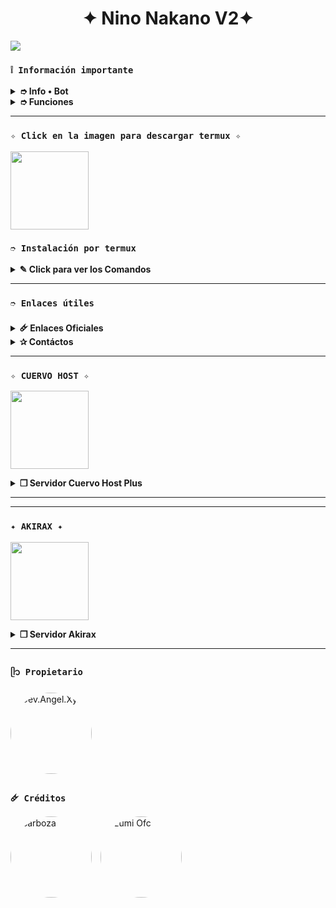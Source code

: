 <h1 align="center">✦ Nino Nakano V2✦</h1>

 <img src= "https://files.catbox.moe/bvew26.jpg">
    </p>

### **`❕️ Información importante`**

<details>
 <summary><b> ➮ Info • Bot</b></summary>

* Este proyecto **no está afiliado de ninguna manera** con `WhatsApp`, `Inc. WhatsApp` es una marca registrada de `WhatsApp LLC`, y este bot es un **desarrollo independiente** que **no tiene ninguna relación oficial con la compañía**.
</details>

<details>
 <summary><b> ➮ Funciones</b></summary>

> Bot en desarrollo si presenta alguna falla reportar al creador para darle una solución óptima.

- [x] Interacción con voz y texto
- [x] Configuración de grupo
- [x] antidelete, antilink, antispam, etc
- [x] Bienvenida personalizada
- [x] Juegos, tictactoe, mate, etc
- [x] Chatbot (simsimi)
- [x] Chatbot (autoresponder)
- [x] Crear sticker de image/video/gif/url
- [x] SubBot (Jadibot)
- [x] Buscador Google
- [x] Juego RPG
- [x] Personalizar imagen del menú
- [x] Descarga de música y video De YT
- [ ] Otros

</details>

---

### **`✧ Click en la imagen para descargar termux ✧`**
<a
href="https://www.mediafire.com/file/llugt4zgj7g3n3u/com.termux_1020.apk/file"><img src="https://qu.ax/finc.jpg" height="125px"></a> 

### **`➮ Instalación por termux`**

<details>
 <summary><b> ✎ Click para ver los Comandos </b></summary>

### **❀ Instalación manual por termux**
> Nota: Copie y pegue los comandos en termux uno por uno.
```bash
termux-setup-storage
```

```bash
apt update && apt upgrade && pkg install -y git nodejs ffmpeg imagemagick yarn
```

```bash
git clone https://github.com/Angelithoxz/Nino-Nakano && cd Nino-Nakano
```

```bash
yarn install
```

```bash
npm install
```

```bash
npm update
```

```bash
npm start
```

> Si aparece (Y/I/N/O/D/Z) [default=N] ? use la letra "y" + "ENTER" para continuar con la instalación

### **🜸 Activar en caso de detenerse en termux**

> Si después de instalar el bot en Termux se detiene (pantalla en blanco, pérdida de conexión a Internet, reinicio del dispositivo), sigue estos pasos:

❒ Abre Termux y navega al directorio del bot:

   ```bash
    cd Nino-Nakano
   ```

❒ Inicia el bot nuevamente:

   ```bash
    npm start
   ```

### **✰ Volverte owner del Bot**

> Si después de instalar el bot en Termux y iniciar la session del bot (deseas poner tu número es la lista de owner pon este comando:

   ```bash
    cd Nino-Nakano && nano settings.js
   ```

</details>

---
### **`➮ Enlaces útiles`**

<details>
 <summary><b> 🜸 Enlaces Oficiales </b></summary>

 * Canal Oficial  [`¡Click aquí!`](https://whatsapp.com/channel/0029Vaz6RTR0LKZIKwudX32x)
* Grupo Oficial [`¡Click aquí!`](https://chat.whatsapp.com/LYLiORNWzHkIsiecvCCdgK?mode=ac_t)
* Comunidad Oficial [`¡Click aquí!`](https://chat.whatsapp.com/HeKcGyv2idq0tMFRFGN6qL?mode=ac_t)
</details>

<details>
<summary><b> ✰ Contáctos</b></summary>

* WhatsApp: [`Aquí`](https://wa.me/51901930696)
* Correo: [`Aquí`](angelithoxyz@gmail.com)

</details>

---

### **`✧ CUERVO HOST ✧`**

<a
href="https://dash.cuervo-host.xyz"><img src="https://files.catbox.moe/t69rnd.jpg" height="125px"></a>

<details>
 <summary><b> ❒ Servidor Cuervo Host Plus</b></summary>

* Dashboard : [`Dash`](https://dash.cuervo-host.xyz)
* Panel : [`Panel`](https://panel.cuervo-host.xyz)

</details>

---


---

### **`✦ AKIRAX ✦`**

<a
href="https://home.akirax.net"><img src="https://raw.githubusercontent.com/The-King-Destroy/Adiciones/main/Contenido/1748713078525.jpeg" height="125px"></a>

<details>
 <summary><b> ❒ Servidor Akirax</b></summary>

* Dashboard : [`Dash`](https://home.akirax.net)
* Panel : [`Panel`](https://console.akirax.net)
* Canal de WhatsApp : [`Aqui`](https://whatsapp.com/channel/0029VbBCchVDJ6H6prNYfz2z)
* Grupo Oficial : [`Aquí`](https://chat.whatsapp.com/JxSZTFJN9J20TnsH7KsKTA)

</details>

---

### **`ᥫ᭡ Propietario`**
<a href="https://github.com/Angelithoxyz">
  <img src="https://files.catbox.moe/c0oj3h.jpg" width="130" height="130" alt="Dev.Angel.Xyz" style="border-radius: 50%;" />
</a>

### **`🜸 Créditos`**
<a href="https://github.com/Elrebelde1" style="display:inline-block; text-decoration: none;">
  <img src="https://github.com/Elrebelde1.png" width="130" height="130" alt="Barboza" style="border-radius: 50%;" />
</a>
<a href="https://github.com/Izumi-kzx" style="display:inline-block; text-decoration: none; margin-left: 10px;">
  <img src="https://github.com/Izumi-kzx.png" width="130" height="130" alt="Izumi Ofc" style="border-radius: 50%;" />
</a>